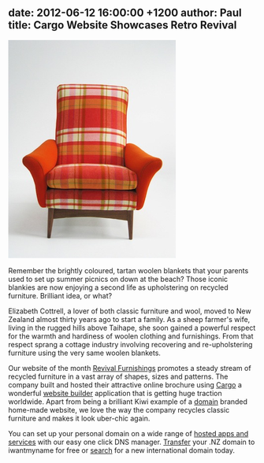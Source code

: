 date: 2012-06-12 16:00:00 +1200
author: Paul
title: Cargo Website Showcases Retro Revival
----

![revival.jpg](/media/2012-06-12-revival.jpg)

Remember the brightly coloured, tartan woolen blankets that your parents used to set up summer picnics on down at the beach? Those iconic blankies are now enjoying a second life as upholstering on recycled furniture. Brilliant idea, or what?

Elizabeth Cottrell, a lover of both classic furniture and wool, moved to New Zealand almost thirty years ago to start a family. As a sheep farmer's wife, living in the rugged hills above Taihape, she soon gained a powerful respect for the warmth and hardiness of woolen clothing and furnishings. From that respect sprang a cottage industry involving recovering and re-upholstering furniture using the very same woolen blankets. 

Our website of the month [Revival Furnishings](http://revivalfurniture.co.nz/) promotes a steady stream of recycled furniture in a vast array of shapes, sizes and patterns. The company built and hosted their attractive online brochure using [Cargo](https://iwantmyname.co.nz/services/portfolio-hosting/cargo-custom-domain) a wonderful [website builder](https://iwantmyname.co.nz/services/website-builder/) application that is getting huge traction worldwide. Apart from being a brilliant Kiwi example of a [domain](https://iwantmyname.co.nz/domains) branded home-made website, we love the way the company recycles classic furniture and makes it look uber-chic again. 

You can set up your personal domain on a wide range of [hosted apps and services](https://iwantmyname.co.nz/services) with our easy one click DNS manager. [Transfer](https://iwantmyname.co.nz/domains/domain-transfer) your .NZ domain to iwantmyname for free or [search](https://iwantmyname.co.nz/) for a new international domain today.
